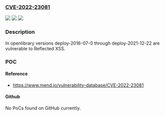 ### [CVE-2022-23081](https://cve.mitre.org/cgi-bin/cvename.cgi?name=CVE-2022-23081)
![](https://img.shields.io/static/v1?label=Product&message=openlibrary&color=blue)
![](https://img.shields.io/static/v1?label=Version&message=n%2Fa&color=blue)
![](https://img.shields.io/static/v1?label=Vulnerability&message=CWE-79%20Improper%20Neutralization%20of%20Input%20During%20Web%20Page%20Generation%20('Cross-site%20Scripting')&color=brighgreen)

### Description

In openlibrary versions deploy-2016-07-0 through deploy-2021-12-22 are vulnerable to Reflected XSS.

### POC

#### Reference
- https://www.mend.io/vulnerability-database/CVE-2022-23081

#### Github
No PoCs found on GitHub currently.


